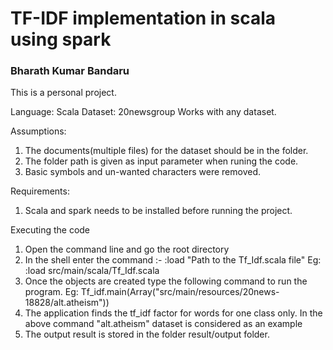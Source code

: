 # TF-IDF implementation in scala using spark

### Bharath Kumar Bandaru

This is a personal project.

Language: Scala
Dataset: 20newsgroup
Works with any dataset.

Assumptions:
1. The documents(multiple files) for the dataset should be in the folder.
2. The folder path is given as input parameter when runing the code.
3. Basic symbols and un-wanted characters were removed. 
 

Requirements:
1. Scala and spark needs to be installed before running the project.

Executing the code
1. Open the command line and go the root directory
2. In the shell enter the command :-  :load "Path to the Tf_Idf.scala file" Eg: :load src/main/scala/Tf_Idf.scala
3. Once the objects are created type the following command to run the program.
    Eg: Tf_idf.main(Array("src/main/resources/20news-18828/alt.atheism"))
4. The application finds the tf_idf factor for words for one class only. In the above command "alt.atheism" dataset is considered as an example
5. The output result is stored in the folder result/output folder.


